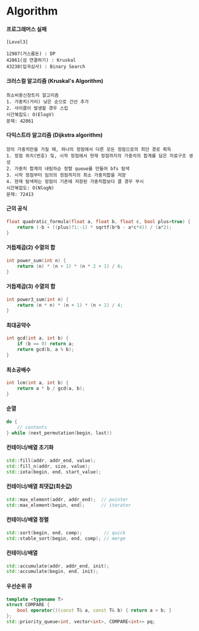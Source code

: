 # Algorithm

#### 프로그래머스 실패

```
[Level3]

12907(거스름돈) : DP
42861(섬 연결하기) : Kruskal
43238(입국심사) : Binary Search
```

#### 크러스컬 알고리즘 (Kruskal's Algorithm)
```
최소비용신장트리 알고리즘
1. 가중치(거리) 낮은 순으로 간선 추가
2. 사이클이 발생할 경우 스킵
시간복잡도: O(ElogV)
문제: 42861
```

#### 다익스트라 알고리즘 (Dijkstra algorithm)
```
양의 가중치만을 가질 때, 하나의 정점에서 다른 모든 정점으로의 최단 경로 획득
1. 정점 위치(번호) 및, 시작 정점에서 현재 정점까지의 가중치의 합계를 담은 자료구조 생성
2. 가중치 합계의 내림차순 정렬 queue를 만들어 bfs 탐색
3. 시작 정점부터 임의의 정점까지의 최소 가중치합을 저장
4. 현재 탐색하는 정점이 기존에 저장된 가중치합보다 클 경우 무시
시간복잡도: O(NlogN)
문제: 72413
```

#### 근의 공식
```cpp
float quadratic_formula(float a, float b, float c, bool plus=true) {
    return (-b + ((plus)?1:-1) * sqrtf(b*b - a*c*4)) / (a*2);
}
```

#### 거듭제곱(2) 수열의 합
```cpp
int power_sum(int n) {
    return (n) * (n + 1) * (n * 2 + 1) / 6;
}
```

#### 거듭제곱(3) 수열의 합
```cpp
int power3_sum(int n) {
    return (n * n) * (n + 1) * (n + 1) / 4;
}
```

#### 최대공약수
```cpp
int gcd(int a, int b) {
    if (b == 0) return a;
    return gcd(b, a % b);
}
```

#### 최소공배수
```cpp
int lcm(int a, int b) {
    return a * b / gcd(a, b);
}
```

#### 순열
```cpp
do {
    // contents
} while (next_permutation(begin, last))
```

#### 컨테이너/배열 초기화
```cpp
std::fill(addr, addr_end, value);
std::fill_n(addr, size, value);
std::iota(begin, end, start_value);
```

#### 컨테이너/배열 최댓값(최솟값)
```cpp
std::max_element(addr, addr_end);  // pointer
std::max_element(begin, end);      // iterator
```

#### 컨테이너/배열 정렬
```cpp
std::sort(begin, end, comp);        // quick
std::stable_sort(begin, end, comp); // merge
```

#### 컨테이너/배열
```cpp
std::accumulate(addr, addr_end, init);
std::accumulate(begin, end, init);
```

#### 우선순위 큐
```cpp
template <typename T>
struct COMPARE {
    bool operator()(const T& a, const T& b) { return a > b; }
};
std::priority_queue<int, vector<int>, COMPARE<int>> pq;
```

